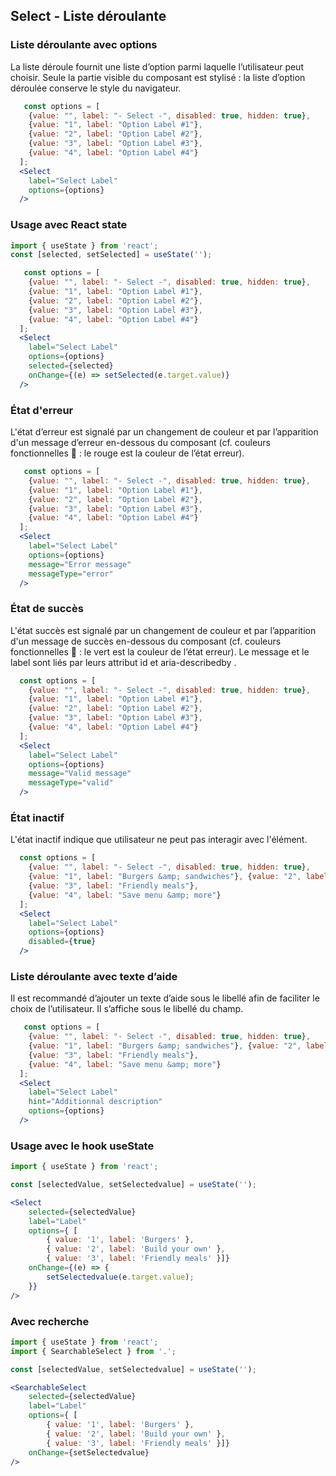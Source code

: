## Select - Liste déroulante
### Liste déroulante avec options
La liste déroule fournit une liste d’option parmi laquelle l’utilisateur peut choisir. Seule la partie visible du composant est stylisé : la liste d’option déroulée conserve le style du navigateur.

```jsx
   const options = [
    {value: "", label: "- Select -", disabled: true, hidden: true},
    {value: "1", label: "Option Label #1"},
    {value: "2", label: "Option Label #2"},
    {value: "3", label: "Option Label #3"},
    {value: "4", label: "Option Label #4"}
  ];
  <Select
    label="Select Label"
    options={options}
  />
```

### Usage avec React state
```jsx
import { useState } from 'react';
const [selected, setSelected] = useState('');

   const options = [
    {value: "", label: "- Select -", disabled: true, hidden: true},
    {value: "1", label: "Option Label #1"},
    {value: "2", label: "Option Label #2"},
    {value: "3", label: "Option Label #3"},
    {value: "4", label: "Option Label #4"}
  ];
  <Select
    label="Select Label"
    options={options}
    selected={selected}
    onChange={(e) => setSelected(e.target.value)}
  />
```

### État d'erreur
L'état d’erreur est signalé par un changement de couleur et par l’apparition d'un message d’erreur en-dessous du composant (cf. couleurs fonctionnelles 🔗 : le rouge est la couleur de l’état erreur).

```jsx
   const options = [
    {value: "", label: "- Select -", disabled: true, hidden: true},
    {value: "1", label: "Option Label #1"},
    {value: "2", label: "Option Label #2"},
    {value: "3", label: "Option Label #3"},
    {value: "4", label: "Option Label #4"}
  ];
  <Select
    label="Select Label"
    options={options}
    message="Error message"
    messageType="error"
  />
```
### État de succès

L'état succès est signalé par un changement de couleur et par l’apparition d'un message de succès en-dessous du composant (cf. couleurs fonctionnelles 🔗 : le vert est la couleur de l’état erreur).
Le message et le label sont liés par leurs attribut id et aria-describedby .
```jsx
  const options = [
    {value: "", label: "- Select -", disabled: true, hidden: true}, 
    {value: "1", label: "Option Label #1"},
    {value: "2", label: "Option Label #2"}, 
    {value: "3", label: "Option Label #3"}, 
    {value: "4", label: "Option Label #4"}
  ];
  <Select
    label="Select Label"
    options={options}
    message="Valid message"
    messageType="valid"
  />
```
### État inactif
L'état inactif indique que utilisateur ne peut pas interagir avec l'élément.
```jsx
  const options = [
    {value: "", label: "- Select -", disabled: true, hidden: true}, 
    {value: "1", label: "Burgers &amp; sandwiches"}, {value: "2", label: "Build your own"}, 
    {value: "3", label: "Friendly meals"}, 
    {value: "4", label: "Save menu &amp; more"}
  ];
  <Select
    label="Select Label"
    options={options}
    disabled={true}
  />
```
### Liste déroulante avec texte d’aide
Il est recommandé d’ajouter un texte d’aide sous le libellé afin de faciliter le choix de l’utilisateur. Il s’affiche sous le libellé du champ.
```jsx
   const options = [
    {value: "", label: "- Select -", disabled: true, hidden: true},
    {value: "1", label: "Burgers &amp; sandwiches"}, {value: "2", label: "Build your own"},
    {value: "3", label: "Friendly meals"},
    {value: "4", label: "Save menu &amp; more"}
  ];
  <Select
    label="Select Label"
    hint="Additionnal description"
    options={options}
  />
```

### Usage avec le hook useState
```jsx
import { useState } from 'react';

const [selectedValue, setSelectedvalue] = useState('');

<Select
    selected={selectedValue}
    label="Label"
    options={ [
        { value: '1', label: 'Burgers' },
        { value: '2', label: 'Build your own' },
        { value: '3', label: 'Friendly meals' }]}
    onChange={(e) => {
        setSelectedvalue(e.target.value);
    }}
/>
```

### Avec recherche

```jsx
import { useState } from 'react';
import { SearchableSelect } from '.';

const [selectedValue, setSelectedvalue] = useState('');

<SearchableSelect
    selected={selectedValue}
    label="Label"
    options={ [
        { value: '1', label: 'Burgers' },
        { value: '2', label: 'Build your own' },
        { value: '3', label: 'Friendly meals' }]}
    onChange={setSelectedvalue}
/>
```

